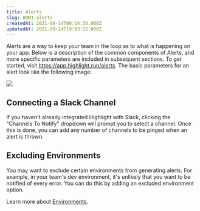 ```yaml
---
title: Alerts
slug: 0OM1-alerts
createdAt: 2021-09-14T00:14:56.000Z
updatedAt: 2021-09-14T19:03:52.000Z
---
```


Alerts are a way to keep your team in the loop as to what is happening on your app. Below is a description of the common components of Alerts, and more specific parameters are included in subsequent sections. To get started, visit <https://app.highlight.run/alerts>. The basic parameters for an alert look like the following image:

![](https://archbee-image-uploads.s3.amazonaws.com/XPwQFz8tul7ogqGkmtA0y/NqoXlpImTuC1Hc_41ekn5_5d8b382-alerts-basic.png)



## Connecting a Slack Channel

If you haven't already integrated Highlight with Slack, clicking the "Channels To Notify" dropdown will prompt you to select a channel. Once this is done, you can add any number of channels to be pinged when an alert is thrown.

## Excluding Environments

You may want to exclude certain environments from generating alerts. For example, in your team's dev environment, it's unlikely that you want to be notified of every error. You can do this by adding an excluded environment option.

Learn more about [Environments](/product-features/environments).


